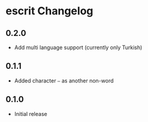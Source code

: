 # escrit Changelog

## 0.2.0

- Add multi language support (currently only Turkish)

## 0.1.1

- Added character `—` as another non-word

## 0.1.0

- Initial release
